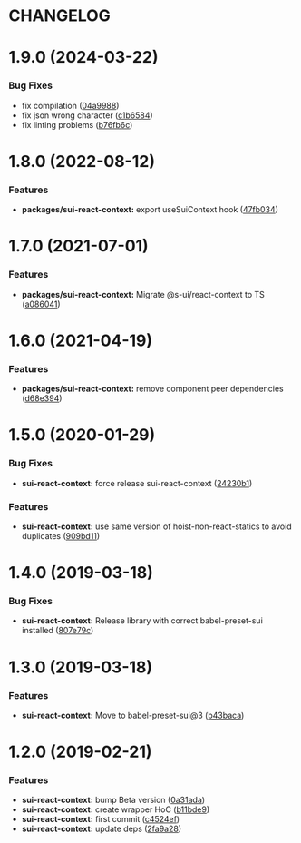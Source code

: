 # CHANGELOG

# 1.9.0 (2024-03-22)


### Bug Fixes

* fix compilation ([04a9988](https://github.com/SUI-Components/sui/commit/04a9988ad5daa55bccf4c925d986bc46b348cb53))
* fix json wrong character ([c1b6584](https://github.com/SUI-Components/sui/commit/c1b65847a7adb466c24f20c922fdd17cd55b521e))
* fix linting problems ([b76fb6c](https://github.com/SUI-Components/sui/commit/b76fb6ca4f9eeab69a7f3cc7d19175bc1a03430b))



# 1.8.0 (2022-08-12)


### Features

* **packages/sui-react-context:** export useSuiContext hook ([47fb034](https://github.com/SUI-Components/sui/commit/47fb0347a10cc6ca822e075a37d4ae28756b177e))



# 1.7.0 (2021-07-01)


### Features

* **packages/sui-react-context:** Migrate @s-ui/react-context to TS ([a086041](https://github.com/SUI-Components/sui/commit/a086041f80e2b07dd582bec1c0ed30bbeab107a3))



# 1.6.0 (2021-04-19)


### Features

* **packages/sui-react-context:** remove component peer dependencies ([d68e394](https://github.com/SUI-Components/sui/commit/d68e3942c794c0df97a9f4c3872b8307e774fc89))



# 1.5.0 (2020-01-29)


### Bug Fixes

* **sui-react-context:** force release sui-react-context ([24230b1](https://github.com/SUI-Components/sui/commit/24230b1ccb68e5db10d33f938202db4cc056c098))


### Features

* **sui-react-context:** use same version of hoist-non-react-statics to avoid duplicates ([909bd11](https://github.com/SUI-Components/sui/commit/909bd116ef7a1d96a61f3dc5c908e083d63804c4))



# 1.4.0 (2019-03-18)


### Bug Fixes

* **sui-react-context:** Release library with correct babel-preset-sui installed ([807e79c](https://github.com/SUI-Components/sui/commit/807e79c505ac62504b57bd545ecc02739a4b20e9))



# 1.3.0 (2019-03-18)


### Features

* **sui-react-context:** Move to babel-preset-sui@3 ([b43baca](https://github.com/SUI-Components/sui/commit/b43baca26583160ca0663d2a8972a9ab83b1d3de))



# 1.2.0 (2019-02-21)


### Features

* **sui-react-context:** bump Beta version ([0a31ada](https://github.com/SUI-Components/sui/commit/0a31ada0ae1933886d2891ad3408c391765d6b40))
* **sui-react-context:** create wrapper HoC ([b11bde9](https://github.com/SUI-Components/sui/commit/b11bde911a7726d6e5c929010ea92d229f96190e))
* **sui-react-context:** first commit ([c4524ef](https://github.com/SUI-Components/sui/commit/c4524ef0274e92ca97ad5637ded76bee7d0f282d))
* **sui-react-context:** update deps ([2fa9a28](https://github.com/SUI-Components/sui/commit/2fa9a285225117117b81847e88513ec96d9ecc60))